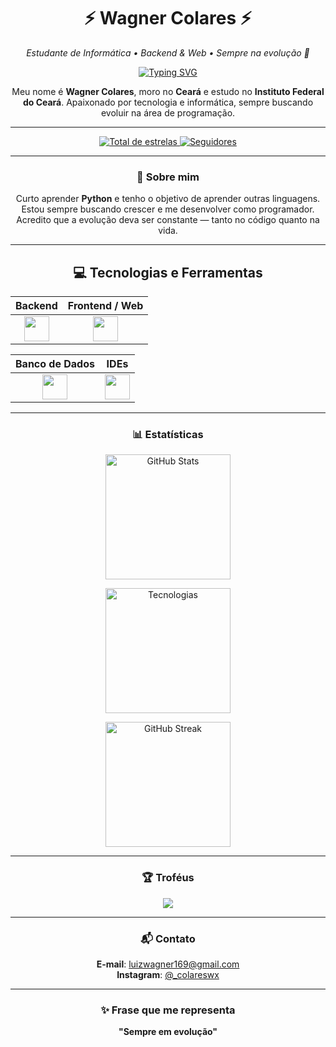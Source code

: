 <h1 align="center">⚡ Wagner Colares ⚡</h1>

<p align="center">
  <em>Estudante de Informática • Backend & Web • Sempre na evolução 🚀</em>
</p>

<p align="center">
  <a href="https://git.io/typing-svg">
    <img src="https://readme-typing-svg.herokuapp.com?font=Fira+Code&pause=1000&color=FFD700&center=true&vCenter=true&random=false&width=435&lines=Olá%2C+sou+o+Wagner!;Estudo+programação;Sempre+buscando+melhorar" alt="Typing SVG" />
  </a>
</p>

<p align="center">
  Meu nome é <strong>Wagner Colares</strong>, moro no <strong>Ceará</strong> e estudo no <strong>Instituto Federal do Ceará</strong>.  
  Apaixonado por tecnologia e informática, sempre buscando evoluir na área de programação.
</p>

---

<div align="center">

<a href="https://github.com/Colarin?tab=repositories&sort=stargazers">
    <img 
        alt="Total de estrelas" 
        title="Total de estrelas GitHub" 
        src="https://custom-icon-badges.demolab.com/github/stars/Colarin?color=FFD700&style=for-the-badge&labelColor=1E1E1E&logo=star&label=Estrelas"
    />
</a>
<a href="https://github.com/Colarin?tab=followers">
    <img 
        alt="Seguidores" 
        title="Me siga no GitHub" 
        src="https://custom-icon-badges.demolab.com/github/followers/Colarin?color=FFD700&labelColor=1E1E1E&style=for-the-badge&logo=github&label=Seguidores&logoColor=white"
    />
</a>

</div>

---

<h3 align="center">🚀 Sobre mim</h3>

<div align="center">

 Curto aprender **Python** e tenho o objetivo de aprender outras linguagens.  
 Estou sempre buscando crescer e me desenvolver como programador.  
 Acredito que a evolução deva ser constante — tanto no código quanto na vida.  

</div>

---

<div align="center">

## 💻 Tecnologias e Ferramentas

| Backend | Frontend / Web |
|---------|----------------|
| <div align="center"><img src="https://skillicons.dev/icons?i=py,java" height="40" /></div> | <div align="center"><img src="https://skillicons.dev/icons?i=html" height="40" /></div> |

| Banco de Dados | IDEs |
|----------------|------|
| <div align="center"><img src="https://skillicons.dev/icons?i=mysql" height="40" /></div> | <div align="center"><img src="https://skillicons.dev/icons?i=vscode,eclipse" height="40" /></div> |

</div>

---

<h3 align="center">📊 Estatísticas</h3>

<p align="center">
  <img 
    alt="GitHub Stats" 
    height="200" 
    src="https://github-readme-stats.vercel.app/api?username=Colarin&show_icons=true&theme=tokyonight&include_all_commits=true&locale=pt-br&bg_color=1E1E1E&title_color=FFD700&text_color=FFFFFF&icon_color=FFD700" 
  />
</p>

<p align="center">
  <img 
      alt="Tecnologias" 
      height="200"
      src="https://github-readme-stats.vercel.app/api/top-langs/?username=Colarin&theme=tokyonight&layout=compact&custom_title=Tecnologias&langs_count=9&bg_color=1E1E1E&title_color=FFD700&text_color=FFFFFF"
  />
</p>

<p align="center">
  <img 
    alt="GitHub Streak" 
    height="200" 
    src="https://github-readme-streak-stats.herokuapp.com/?user=Colarin&theme=black-ice&hide_border=false&date_format=j%20M%5B%20Y%5D&fire=FF4500&ring=FFD700&currStreakLabel=FFD700" 
  />
</p>

---

<h3 align="center">🏆 Troféus</h3>

<p align="center">
  <img src="https://github-profile-trophy.vercel.app/?username=Colarin&theme=radical&column=3" />
</p>

---

<h3 align="center">📬 Contato</h3>

<div align="center">

 **E-mail**: luizwagner169@gmail.com  
 **Instagram**: [@_colareswx](https://instagram.com/_colareswx)  

</div>

---

<h3 align="center">✨ Frase que me representa</h3>

<p align="center"><strong>"Sempre em evolução"</strong></p>
